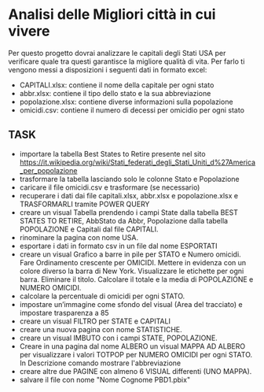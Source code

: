 # Analisi delle Migliori città in cui vivere

Per questo progetto dovrai analizzare le capitali degli Stati USA per verificare quale tra questi garantisce la migliore qualità di vita.
Per farlo ti vengono messi a disposizioni i seguenti dati in formato excel:
* CAPITALI.xlsx: contiene il nome della capitale per ogni stato
* abbr.xlsx: contiene il tipo dello stato e la sua abbreviazione
* popolazione.xlsx: contiene diverse informazioni sulla popolazione
* omicidi.csv: contiene il numero di decessi per omicidio per ogni stato


## TASK

* importare la tabella Best States to Retire presente nel sito https://it.wikipedia.org/wiki/Stati_federati_degli_Stati_Uniti_d%27America_per_popolazione
* trasformare la tabella lasciando solo le colonne Stato e Popolazione
* caricare il file omicidi.csv  e trasformare (se necessario)
* recuperare i dati dai file capitali.xlsx, abbr.xlsx e popolazione.xlsx e TRASFORMARLI tramite POWER QUERY
* creare un visual Tabella prendendo i campi State dalla tabella BEST STATES TO RETIRE, AbbStato da Abbr, Popolazione dalla tabella POPOLAZIONE e Capitali dal file CAPITALI.
* rinominare la pagina con nome USA.
* esportare i dati in formato csv in un file dal nome ESPORTATI
* creare un visual Grafico a barre in pile per STATO e Numero omicidi. Fare Ordinamento crescente per OMICIDI. Mettere in evidenza con un colore diverso la barra di New York. Visualizzare le etichette per ogni barra. Eliminare il titolo. Calcolare il totale e la media di POPOLAZIONE e NUMERO OMICIDI.
* calcolare la percentuale di omicidi per ogni STATO.
* impostare un’immagine come sfondo del visual (Area del tracciato) e impostare trasparenza a 85
* creare un visual FILTRO per STATE e CAPITALI
* creare una nuova pagina con nome STATISTICHE.
* creare un visual IMBUTO con i campi STATE, POPOLAZIONE.
* Creare in una pagina dal nome ALBERO un visual MAPPA AD ALBERO per visualizzare i valori TOTPOP per NUMERO OMICIDI per ogni STATO. In Descrizione comando mostrare l'abbreviazione
* creare altre due PAGINE con almeno 6 VISUAL differenti (UNO MAPPA).
* salvare il file con nome "Nome Cognome PBD1.pbix"

